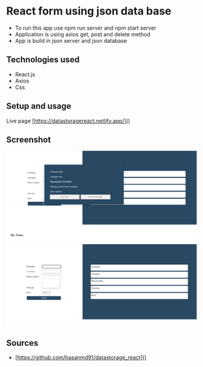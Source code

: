 # React form using json data base

- To run this app use npm run server and npm start server
- Application is using axios get, post and delete method
- App is build in json server and json database

## Technologies used

- React.js
- Axios
- Css

## Setup and usage

Live page [https://datastoragereact.netlify.app/]()

## Screenshot

<img src="src\asset\React-App (1).png"/>
<br/>
<img src="src\asset\React-App.png"/>

## Sources

- [https://github.com/hasanmd91/datastorage_react]()
